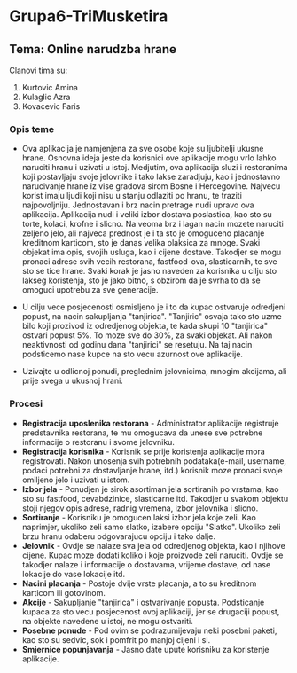 # Grupa6-TriMusketira
## Tema: Online narudzba hrane
Clanovi tima su:
1. Kurtovic Amina
2. Kulaglic Azra
3. Kovacevic Faris
### Opis teme

- Ova aplikacija je namjenjena za sve osobe koje su ljubitelji ukusne hrane. Osnovna ideja jeste da korisnici ove aplikacije
mogu vrlo lahko naruciti hranu i uzivati u istoj. Medjutim, ova aplikacija sluzi i restoranima koji postavljaju svoje jelovnike i tako 
lakse zaradjuju, kao i jednostavno narucivanje hrane iz vise gradova sirom Bosne i Hercegovine. Najvecu korist imaju ljudi koji nisu u stanju odlaziti po hranu, te traziti najpovoljniju. Jednostavan i brz nacin pretrage nudi upravo ova aplikacija.  Aplikacija nudi i veliki izbor dostava poslastica, kao sto su torte, kolaci, krofne i slicno. Na veoma brz i lagan nacin mozete naruciti zeljeno jelo, ali najveca prednost je i ta sto je omoguceno placanje kreditnom karticom, sto je danas velika olaksica za mnoge. Svaki objekat ima opis, svojih usluga, kao i cijene dostave. Takodjer se mogu pronaci adrese svih vecih restorana, fastfood-ova, slasticarnih, te sve sto se tice hrane. Svaki korak je jasno naveden za korisnika u cilju sto lakseg koristenja, sto je jako bitno, s obzirom da je svrha to da se omoguci upotrebu za sve generacije. 

- U cilju vece posjecenosti osmisljeno je i to da kupac ostvaruje odredjeni popust, na nacin sakupljanja "tanjirica". "Tanjiric" osvaja tako sto uzme bilo koji prozivod iz odredjenog objekta, te kada skupi 10 "tanjirica" ostvari popust 5%. To moze sve do 30%, za svaki objekat. Ali nakon neaktivnosti od godinu dana "tanjirici" se resetuju. Na taj nacin podsticemo nase kupce na sto vecu azurnost ove aplikacije.

- Uzivajte u odlicnoj ponudi, preglednim jelovnicima, mnogim akcijama, ali prije svega u ukusnoj hrani. 

### Procesi

- **Registracija uposlenika restorana** - Administrator aplikacije registruje predstavnika restorana, te mu omogucava da unese sve potrebne informacije o restoranu i svome jelovniku.
- **Registracija korisnika** - Korisnik se prije koristenja aplikacije mora registrovati. Nakon unosenja svih potrebnih podataka(e-mail, username, podaci potrebni za dostavljanje hrane, itd.) korisnik moze pronaci svoje omiljeno jelo i uzivati u istom.
- **Izbor jela** - Ponudjen je sirok asortiman jela sortiranih po vrstama, kao sto su fastfood, cevabdzinice, slasticarne itd. Takodjer u svakom objektu stoji njegov opis adrese, radnig vremena, izbor jelovnika i slicno. 
- **Sortiranje** - Korisniku je omogucen laksi izbor jela koje zeli. Kao naprimjer, ukoliko zeli samo slatko, izabere opciju "Slatko". Ukoliko zeli brzu hranu odaberu odgovarajucu opciju i tako dalje.
- **Jelovnik** - Ovdje se nalaze sva jela od odredjenog objekta, kao i njihove cijene. Kupac moze dodati koliko i koje proizvode zeli naruciti. Ovdje se takodjer nalaze i informacije o dostavama, vrijeme dostave, od nase lokacije do vase lokacije itd.
- **Nacini placanja** - Postoje dvije vrste placanja, a to su kreditnom karticom ili gotovinom.
- **Akcije** - Sakupljanje "tanjirica" i ostvarivanje popusta. Podsticanje kupaca za sto vecu posjecenost ovoj aplikaciji, jer se drugaciji popust, na objekte navedene u istoj, ne mogu ostvariti.
- **Posebne ponude** - Pod ovim se podrazumijevaju neki posebni paketi, kao sto su sedvic, sok i pomfrit po manjoj cijeni i sl.
- **Smjernice popunjavanja** - Jasno date upute korisniku za koristenje aplikacije.

 
